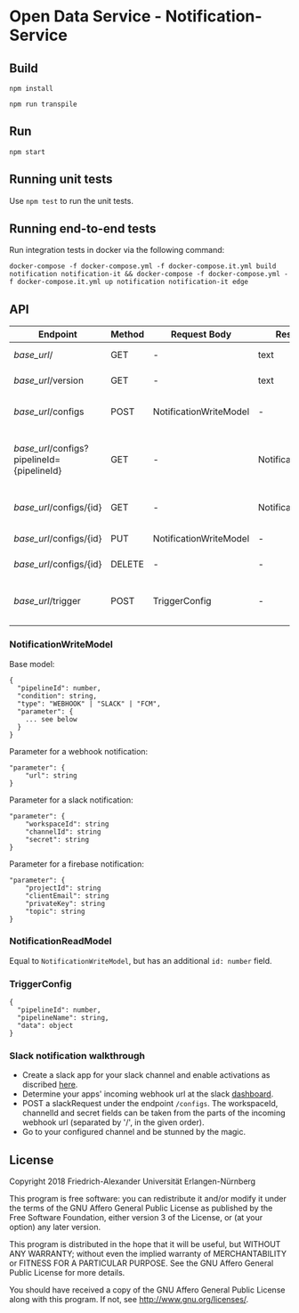 # Open Data Service - Notification-Service

## Build

`npm install`

`npm run transpile`

## Run

`npm start`

## Running unit tests

Use `npm test` to run the unit tests.

## Running end-to-end tests

Run integration tests in docker via the following command:

```docker-compose -f docker-compose.yml -f docker-compose.it.yml build notification notification-it && docker-compose -f docker-compose.yml -f docker-compose.it.yml up notification notification-it edge```


## API
| Endpoint  | Method  | Request Body  | Response Body | Description |
|---|---|---|---|---|
| *base_url*/ | GET | - | text | Get health status |
| *base_url*/version | GET | - | text | Get service version |
| *base_url*/configs | POST | NotificationWriteModel | - | Create a notification config |
| *base_url*/configs?pipelineId={pipelineId} | GET | - | NotificationReadModel[] | Get all notifications, filter by pipelineId if provided |
| *base_url*/configs/{id} | GET | - | NotificationReadModel | Get notification by id |
| *base_url*/configs/{id} | PUT | NotificationWriteModel | - | Update notification |
| *base_url*/configs/{id} | DELETE | - | - | Delete notification |
| *base_url*/trigger | POST | TriggerConfig | - | Trigger all notifications related to pipeline |


### NotificationWriteModel
Base model:
```
{
  "pipelineId": number,
  "condition": string,
  "type": "WEBHOOK" | "SLACK" | "FCM",
  "parameter": {
    ... see below
  }
}
```

Parameter for a webhook notification: 
```
"parameter": {
    "url": string
}
```


Parameter for a slack notification: 
```
"parameter": {
    "workspaceId": string
    "channelId": string
    "secret": string
}
```


Parameter for a firebase notification: 
```
"parameter": {
    "projectId": string
    "clientEmail": string
    "privateKey": string
    "topic": string
}
```

### NotificationReadModel
Equal to `NotificationWriteModel`, but has an additional `id: number` field.

### TriggerConfig
```
{
  "pipelineId": number,
  "pipelineName": string,
  "data": object
}
```


### Slack notification walkthrough
* Create a slack app for your slack channel and enable activations as discribed [here](https://api.slack.com/messaging/webhooks).
* Determine your apps' incoming webhook url at the slack [dashboard](https://api.slack.com/apps).
* POST a slackRequest under the endpoint ```/configs```. The workspaceId, channelId and secret fields can be taken from the parts of the incoming webhook url (separated by '/', in the given order).
* Go to your configured channel and be stunned by the magic. 

## License

Copyright 2018 Friedrich-Alexander Universität Erlangen-Nürnberg

This program is free software: you can redistribute it and/or modify
it under the terms of the GNU Affero General Public License as
published by the Free Software Foundation, either version 3 of the
License, or (at your option) any later version.

This program is distributed in the hope that it will be useful,
but WITHOUT ANY WARRANTY; without even the implied warranty of
MERCHANTABILITY or FITNESS FOR A PARTICULAR PURPOSE. See the
GNU Affero General Public License for more details.

You should have received a copy of the GNU Affero General Public License
along with this program. If not, see <http://www.gnu.org/licenses/>.

